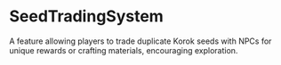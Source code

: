 # SeedTradingSystem
A feature allowing players to trade duplicate Korok seeds with NPCs for unique rewards or crafting materials, encouraging exploration.
